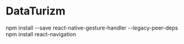 # DataTurizm
 npm install --save react-native-gesture-handler --legacy-peer-deps <br>
npm install react-navigation

